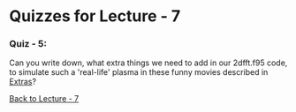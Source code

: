# Quizzes for Lecture - 7

### Quiz - 5: 
Can you write down, what extra things we need to add in our 2dfft.f95 code, to simulate such a 'real-life' plasma in these funny movies described in [Extras](#extras)?

[Back to Lecture - 7](https://github.com/RupakMukherjee/fluid_teaching#lecture-7)
